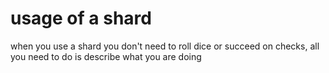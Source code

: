 <h1>usage of a shard</h1>
when you use a shard you don't need to roll dice or succeed on checks, all you need to do is describe what you are doing
<h1></h1>
<h1></h1>
<h1></h1>
<h1></h1>
<h1></h1>
<h1></h1>
<h1></h1>
<h1></h1>
<h1></h1>
<h1></h1>
<h1></h1>
<h1></h1>
<h1></h1>
<h1></h1>
<h1></h1>
<h1></h1>
<h1></h1>
<h1></h1>
<h1></h1>
<h1></h1>
<h1></h1>
<h1></h1>
<h1></h1>
<h1></h1>
<h1></h1>
<h1></h1>
<h1></h1>
<h1></h1>
<h1></h1>
<h1></h1>
<h1></h1>
<h1></h1>
<h1></h1>
<h1></h1>
<h1></h1>
<h1></h1>
<h1></h1>
<h1></h1>
<h1></h1>
<h1></h1>
<h1></h1>
<h1></h1>
<h1></h1>
<h1></h1>
<h1></h1>
<h1></h1>
<h1></h1>
<h1></h1>
<h1></h1>
<h1></h1>
<h1></h1>
<h1></h1>
<h1></h1>
<h1></h1>
<h1></h1>
<h1></h1>
<h1></h1>
<h1></h1>
<h1></h1>
<h1></h1>
<h1></h1>
<h1></h1>
<h1></h1>
<h1></h1>
<h1></h1>
<h1></h1>
<h1></h1>
<h1></h1>
<h1></h1>
<h1></h1>
<h1></h1>
<h1></h1>
<h1></h1>
<h1></h1>
<h1></h1>
<h1></h1>
<h1></h1>
<h1></h1>
<h1></h1>
<h1></h1>
<h1></h1>
<h1></h1>
<h1></h1>
<h1></h1>
<h1></h1>
<h1></h1>
<h1></h1>
<h1></h1>
<h1></h1>
<h1></h1>
<h1></h1>
<h1></h1>
<h1></h1>
<h1></h1>
<h1></h1>
<h1></h1>
<h1></h1>
<h1></h1>
<h1></h1>
